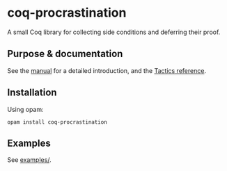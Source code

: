 # coq-procrastination

A small Coq library for collecting side conditions and deferring their proof.

## Purpose & documentation

See the [manual](manual/manual.pdf) for a detailed introduction, and
the [Tactics reference](TacticsReference.md).

## Installation

Using opam:
```
opam install coq-procrastination
```

## Examples

See [examples/](examples/).
